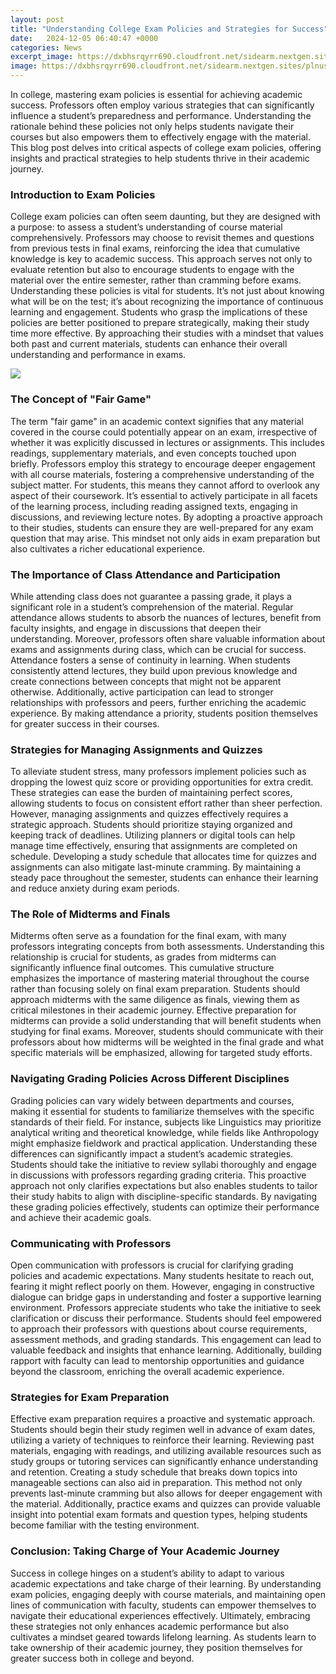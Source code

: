 ```yaml
---
layout: post
title: "Understanding College Exam Policies and Strategies for Success"
date:   2024-12-05 06:40:47 +0000
categories: News
excerpt_image: https://dxbhsrqyrr690.cloudfront.net/sidearm.nextgen.sites/plnusealions.com/images/responsive_2023/default_image.png
image: https://dxbhsrqyrr690.cloudfront.net/sidearm.nextgen.sites/plnusealions.com/images/responsive_2023/default_image.png
---
```


In college, mastering exam policies is essential for achieving academic success. Professors often employ various strategies that can significantly influence a student’s preparedness and performance. Understanding the rationale behind these policies not only helps students navigate their courses but also empowers them to effectively engage with the material. This blog post delves into critical aspects of college exam policies, offering insights and practical strategies to help students thrive in their academic journey.
### Introduction to Exam Policies
College exam policies can often seem daunting, but they are designed with a purpose: to assess a student’s understanding of course material comprehensively. Professors may choose to revisit themes and questions from previous tests in final exams, reinforcing the idea that cumulative knowledge is key to academic success. This approach serves not only to evaluate retention but also to encourage students to engage with the material over the entire semester, rather than cramming before exams.
Understanding these policies is vital for students. It’s not just about knowing what will be on the test; it’s about recognizing the importance of continuous learning and engagement. Students who grasp the implications of these policies are better positioned to prepare strategically, making their study time more effective. By approaching their studies with a mindset that values both past and current materials, students can enhance their overall understanding and performance in exams.

![](https://dxbhsrqyrr690.cloudfront.net/sidearm.nextgen.sites/plnusealions.com/images/responsive_2023/default_image.png)
### The Concept of "Fair Game"
The term "fair game" in an academic context signifies that any material covered in the course could potentially appear on an exam, irrespective of whether it was explicitly discussed in lectures or assignments. This includes readings, supplementary materials, and even concepts touched upon briefly. Professors employ this strategy to encourage deeper engagement with all course materials, fostering a comprehensive understanding of the subject matter.
For students, this means they cannot afford to overlook any aspect of their coursework. It’s essential to actively participate in all facets of the learning process, including reading assigned texts, engaging in discussions, and reviewing lecture notes. By adopting a proactive approach to their studies, students can ensure they are well-prepared for any exam question that may arise. This mindset not only aids in exam preparation but also cultivates a richer educational experience.
### The Importance of Class Attendance and Participation
While attending class does not guarantee a passing grade, it plays a significant role in a student’s comprehension of the material. Regular attendance allows students to absorb the nuances of lectures, benefit from faculty insights, and engage in discussions that deepen their understanding. Moreover, professors often share valuable information about exams and assignments during class, which can be crucial for success.
Attendance fosters a sense of continuity in learning. When students consistently attend lectures, they build upon previous knowledge and create connections between concepts that might not be apparent otherwise. Additionally, active participation can lead to stronger relationships with professors and peers, further enriching the academic experience. By making attendance a priority, students position themselves for greater success in their courses.
### Strategies for Managing Assignments and Quizzes
To alleviate student stress, many professors implement policies such as dropping the lowest quiz score or providing opportunities for extra credit. These strategies can ease the burden of maintaining perfect scores, allowing students to focus on consistent effort rather than sheer perfection. However, managing assignments and quizzes effectively requires a strategic approach.
Students should prioritize staying organized and keeping track of deadlines. Utilizing planners or digital tools can help manage time effectively, ensuring that assignments are completed on schedule. Developing a study schedule that allocates time for quizzes and assignments can also mitigate last-minute cramming. By maintaining a steady pace throughout the semester, students can enhance their learning and reduce anxiety during exam periods.
### The Role of Midterms and Finals
Midterms often serve as a foundation for the final exam, with many professors integrating concepts from both assessments. Understanding this relationship is crucial for students, as grades from midterms can significantly influence final outcomes. This cumulative structure emphasizes the importance of mastering material throughout the course rather than focusing solely on final exam preparation.
Students should approach midterms with the same diligence as finals, viewing them as critical milestones in their academic journey. Effective preparation for midterms can provide a solid understanding that will benefit students when studying for final exams. Moreover, students should communicate with their professors about how midterms will be weighted in the final grade and what specific materials will be emphasized, allowing for targeted study efforts.
### Navigating Grading Policies Across Different Disciplines
Grading policies can vary widely between departments and courses, making it essential for students to familiarize themselves with the specific standards of their field. For instance, subjects like Linguistics may prioritize analytical writing and theoretical knowledge, while fields like Anthropology might emphasize fieldwork and practical application. Understanding these differences can significantly impact a student’s academic strategies.
Students should take the initiative to review syllabi thoroughly and engage in discussions with professors regarding grading criteria. This proactive approach not only clarifies expectations but also enables students to tailor their study habits to align with discipline-specific standards. By navigating these grading policies effectively, students can optimize their performance and achieve their academic goals.
### Communicating with Professors
Open communication with professors is crucial for clarifying grading policies and academic expectations. Many students hesitate to reach out, fearing it might reflect poorly on them. However, engaging in constructive dialogue can bridge gaps in understanding and foster a supportive learning environment. Professors appreciate students who take the initiative to seek clarification or discuss their performance.
Students should feel empowered to approach their professors with questions about course requirements, assessment methods, and grading standards. This engagement can lead to valuable feedback and insights that enhance learning. Additionally, building rapport with faculty can lead to mentorship opportunities and guidance beyond the classroom, enriching the overall academic experience.
### Strategies for Exam Preparation
Effective exam preparation requires a proactive and systematic approach. Students should begin their study regimen well in advance of exam dates, utilizing a variety of techniques to reinforce their learning. Reviewing past materials, engaging with readings, and utilizing available resources such as study groups or tutoring services can significantly enhance understanding and retention.
Creating a study schedule that breaks down topics into manageable sections can also aid in preparation. This method not only prevents last-minute cramming but also allows for deeper engagement with the material. Additionally, practice exams and quizzes can provide valuable insight into potential exam formats and question types, helping students become familiar with the testing environment.
### Conclusion: Taking Charge of Your Academic Journey
Success in college hinges on a student’s ability to adapt to various academic expectations and take charge of their learning. By understanding exam policies, engaging deeply with course materials, and maintaining open lines of communication with faculty, students can empower themselves to navigate their educational experiences effectively. 
Ultimately, embracing these strategies not only enhances academic performance but also cultivates a mindset geared towards lifelong learning. As students learn to take ownership of their academic journey, they position themselves for greater success both in college and beyond.